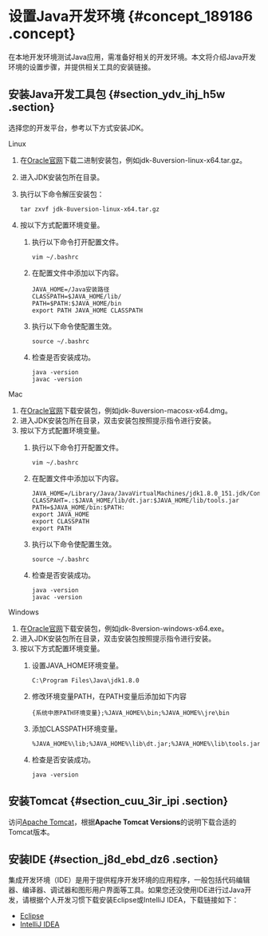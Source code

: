 # 设置Java开发环境 {#concept_189186 .concept}

在本地开发环境测试Java应用，需准备好相关的开发环境。本文将介绍Java开发环境的设置步骤，并提供相关工具的安装链接。

## 安装Java开发工具包 {#section_ydv_ihj_h5w .section}

选择您的开发平台，参考以下方式安装JDK。

Linux 

1.  在[Oracle官网](https://www.oracle.com/technetwork/java/javase/downloads/index.html)下载二进制安装包，例如jdk-8uversion-linux-x64.tar.gz。
2.  进入JDK安装包所在目录。
3.  执行以下命令解压安装包：

    ``` {#codeblock_4c5_oe2_hx3}
    tar zxvf jdk-8uversion-linux-x64.tar.gz
    ```

4.  按以下方式配置环境变量。
    1.  执行以下命令打开配置文件。

        ``` {#codeblock_bdv_1ht_jz9}
        vim ~/.bashrc
        ```

    2.  在配置文件中添加以下内容。

        ``` {#codeblock_cgc_8fy_jjl}
        JAVA_HOME=/Java安装路径
        CLASSPATH=$JAVA_HOME/lib/
        PATH=$PATH:$JAVA_HOME/bin
        export PATH JAVA_HOME CLASSPATH
        ```

    3.  执行以下命令使配置生效。

        ``` {#codeblock_fki_9sg_1km}
        source ~/.bashrc
        ```

    4.  检查是否安装成功。

        ``` {#codeblock_qwq_ef9_i7i}
        java -version
        javac -version
        ```


Mac

1.  在[Oracle官网](https://www.oracle.com/technetwork/java/javase/downloads/index.html)下载安装包，例如jdk-8uversion-macosx-x64.dmg。
2.  进入JDK安装包所在目录，双击安装包按照提示指令进行安装。
3.  按以下方式配置环境变量。
    1.  执行以下命令打开配置文件。

        ``` {#codeblock_om6_gf4_ftw}
        vim ~/.bashrc
        ```

    2.  在配置文件中添加以下内容。

        ``` {#codeblock_dfi_jup_isq}
        JAVA_HOME=/Library/Java/JavaVirtualMachines/jdk1.8.0_151.jdk/Contents/Home
        CLASSPAHT=.:$JAVA_HOME/lib/dt.jar:$JAVA_HOME/lib/tools.jar
        PATH=$JAVA_HOME/bin:$PATH:
        export JAVA_HOME
        export CLASSPATH
        export PATH
        ```

    3.  执行以下命令使配置生效。

        ``` {#codeblock_2hp_389_tpv}
        source ~/.bashrc
        ```

    4.  检查是否安装成功。

        ``` {#codeblock_pv2_52l_m2f}
        java -version
        javac -version
        ```


Windows

1.  在[Oracle官网](https://www.oracle.com/technetwork/java/javase/downloads/index.html)下载安装包，例如jdk-8version-windows-x64.exe。
2.  进入JDK安装包所在目录，双击安装包按照提示指令进行安装。
3.  按以下方式配置环境变量。
    1.  设置JAVA\_HOME环境变量。

        ``` {#codeblock_m90_1ay_4zt}
        C:\Program Files\Java\jdk1.8.0
        ```

    2.  修改环境变量PATH，在PATH变量后添加如下内容

        ``` {#codeblock_u1u_g40_ns7}
        {系统中原PATH环境变量};%JAVA_HOME%\bin;%JAVA_HOME%\jre\bin
        ```

    3.  添加CLASSPATH环境变量。

        ``` {#codeblock_x3n_roe_qgg}
        %JAVA_HOME%\lib;%JAVA_HOME%\lib\dt.jar;%JAVA_HOME%\lib\tools.jar;
        ```

    4.  检查是否安装成功。

        ``` {#codeblock_9cn_jn7_q7n}
        java -version
        ```


## 安装Tomcat {#section_cuu_3ir_ipi .section}

访问[Apache Tomcat](https://tomcat.apache.org/whichversion.html)，根据**Apache Tomcat Versions**的说明下载合适的Tomcat版本。

## 安装IDE {#section_j8d_ebd_dz6 .section}

集成开发环境（IDE）是用于提供程序开发环境的应用程序，一般包括代码编辑器、编译器、调试器和图形用户界面等工具。如果您还没使用IDE进行过Java开发，请根据个人开发习惯下载安装Eclipse或IntelliJ IDEA，下载链接如下：

-   [Eclipse](https://www.eclipse.org/downloads/)
-   [IntelliJ IDEA](https://www.jetbrains.com/idea/)

